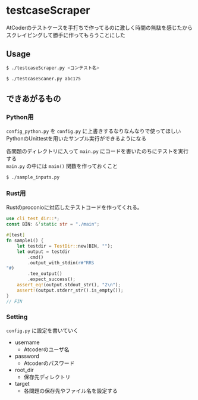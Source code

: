 # testcaseScraper

AtCoderのテストケースを手打ちで作ってるのに激しく時間の無駄を感じたからスクレイピングして勝手に作ってもらうことにした

## Usage

```bash
$ ./testcaseScraper.py <コンテスト名>
```

```bash
$ ./testcaseScaner.py abc175
```

## できあがるもの

### Python用

`config_python.py` を `config.py` に上書きするなりなんなりで使ってほしい  
PythonのUnittestを用いたサンプル実行ができるようになる

各問題のディレクトリに入って `main.py` にコードを書いたのちにテストを実行する  
`main.py` の中には `main()` 関数を作っておくこと

```
$ ./sample_inputs.py
```

### Rust用

Rustのproconioに対応したテストコードを作ってくれる。

```rust
use cli_test_dir::*;
const BIN: &'static str = "./main";

#[test]
fn sample1() {
    let testdir = TestDir::new(BIN, "");
    let output = testdir
        .cmd()
        .output_with_stdin(r#"RRS
"#)
        .tee_output()
        .expect_success();
    assert_eq!(output.stdout_str(), "2\n");
    assert!(output.stderr_str().is_empty());
}
// FIN
```

### Setting

`config.py` に設定を書いていく

- username
  - Atcoderのユーザ名
- password
  - Atcoderのパスワード
- root_dir
  - 保存先ディレクトリ
- target
  - 各問題の保存先やファイル名を設定する
